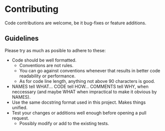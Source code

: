 # Contributing

Code contributions are welcome, be it bug-fixes or feature additions.

## Guidelines
Please try as much as posible to adhere to these:
- Code should be well formatted.
  - Conventions are not rules.
  - You can go against conventions whenever that results in better code readability or performance.
  - As for code line length, anything not above 90 characters is good.
- NAMES tell WHAT... CODE tell HOW... COMMENTS tell WHY, when neccessary (and maybe WHAT when impractical to make it obvious by NAMES).
- Use the same docstring format used in this project. Makes things unified.
- Test your changes or additions well enough before opening a pull request.
  - Possibly modify or add to the existing tests.

